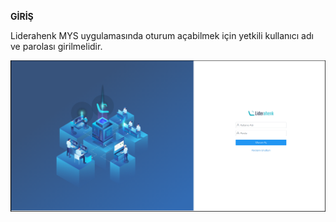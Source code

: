 **GİRİŞ**

Liderahenk MYS uygulamasında oturum açabilmek için yetkili kullanıcı adı ve parolası girilmelidir.

![Liderahenk Oturum Aç](./login.png)
